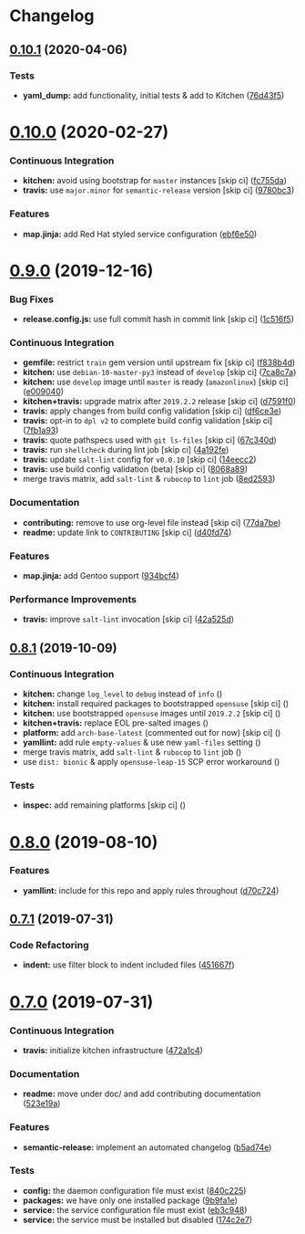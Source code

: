 # Changelog

## [0.10.1](https://github.com/saltstack-formulas/dhcpd-formula/compare/v0.10.0...v0.10.1) (2020-04-06)


### Tests

* **yaml_dump:** add functionality, initial tests & add to Kitchen ([76d43f5](https://github.com/saltstack-formulas/dhcpd-formula/commit/76d43f57595d595883b766c4bded8401d3fd0175))

# [0.10.0](https://github.com/saltstack-formulas/dhcpd-formula/compare/v0.9.0...v0.10.0) (2020-02-27)


### Continuous Integration

* **kitchen:** avoid using bootstrap for `master` instances [skip ci] ([fc755da](https://github.com/saltstack-formulas/dhcpd-formula/commit/fc755da7657b4161d31389c9db72a383f6751dcc))
* **travis:** use `major.minor` for `semantic-release` version [skip ci] ([9780bc3](https://github.com/saltstack-formulas/dhcpd-formula/commit/9780bc33e621ac3595681bfc31ba65990a5c7afe))


### Features

* **map.jinja:** add Red Hat styled service configuration ([ebf6e50](https://github.com/saltstack-formulas/dhcpd-formula/commit/ebf6e5060fb82628c58ba99c010c90d746584338))

# [0.9.0](https://github.com/saltstack-formulas/dhcpd-formula/compare/v0.8.1...v0.9.0) (2019-12-16)


### Bug Fixes

* **release.config.js:** use full commit hash in commit link [skip ci] ([1c516f5](https://github.com/saltstack-formulas/dhcpd-formula/commit/1c516f57e848f0bcb9fe03cb82284a4c3c6bb41c))


### Continuous Integration

* **gemfile:** restrict `train` gem version until upstream fix [skip ci] ([f838b4d](https://github.com/saltstack-formulas/dhcpd-formula/commit/f838b4d4733452d36d62cfe4ef9b7ee57752a01f))
* **kitchen:** use `debian-10-master-py3` instead of `develop` [skip ci] ([7ca8c7a](https://github.com/saltstack-formulas/dhcpd-formula/commit/7ca8c7a1913fbbf01712a2ce4d5c3d1443f3b6b8))
* **kitchen:** use `develop` image until `master` is ready (`amazonlinux`) [skip ci] ([e009040](https://github.com/saltstack-formulas/dhcpd-formula/commit/e009040d28afe4e1bd07156580a18723b9cbb1d5))
* **kitchen+travis:** upgrade matrix after `2019.2.2` release [skip ci] ([d7591f0](https://github.com/saltstack-formulas/dhcpd-formula/commit/d7591f0dcb5d677294685bb7f1acb26245abba5d))
* **travis:** apply changes from build config validation [skip ci] ([df6ce3e](https://github.com/saltstack-formulas/dhcpd-formula/commit/df6ce3e5d343d07a9ccd33501059edd6359e6343))
* **travis:** opt-in to `dpl v2` to complete build config validation [skip ci] ([7fb1a93](https://github.com/saltstack-formulas/dhcpd-formula/commit/7fb1a936230e2732d23a9edae11fc4f96fd0daac))
* **travis:** quote pathspecs used with `git ls-files` [skip ci] ([67c340d](https://github.com/saltstack-formulas/dhcpd-formula/commit/67c340d3099c78ee7c0079cde9fb5609fbb54bc6))
* **travis:** run `shellcheck` during lint job [skip ci] ([4a192fe](https://github.com/saltstack-formulas/dhcpd-formula/commit/4a192fe586bf55e4bb680c51e60828260c2d889d))
* **travis:** update `salt-lint` config for `v0.0.10` [skip ci] ([14eecc2](https://github.com/saltstack-formulas/dhcpd-formula/commit/14eecc2114e42f8c97dc66f49250b3bbbae655d5))
* **travis:** use build config validation (beta) [skip ci] ([8068a89](https://github.com/saltstack-formulas/dhcpd-formula/commit/8068a890085582ab499dd7972f6e560a18c39330))
* merge travis matrix, add `salt-lint` & `rubocop` to `lint` job ([8ed2593](https://github.com/saltstack-formulas/dhcpd-formula/commit/8ed2593917824945b0be96c8120fa564981ef0b5))


### Documentation

* **contributing:** remove to use org-level file instead [skip ci] ([77da7be](https://github.com/saltstack-formulas/dhcpd-formula/commit/77da7bed48d9b352b9b47f73a2d267220839fb69))
* **readme:** update link to `CONTRIBUTING` [skip ci] ([d40fd74](https://github.com/saltstack-formulas/dhcpd-formula/commit/d40fd748d8a4b69a1ee03bf5b5b74938e26d6dfc))


### Features

* **map.jinja:** add Gentoo support ([934bcf4](https://github.com/saltstack-formulas/dhcpd-formula/commit/934bcf4459529a3c2112402746208555c2f1858e))


### Performance Improvements

* **travis:** improve `salt-lint` invocation [skip ci] ([42a525d](https://github.com/saltstack-formulas/dhcpd-formula/commit/42a525ddb48107365467bdf952d190bcc67825be))

## [0.8.1](https://github.com/saltstack-formulas/dhcpd-formula/compare/v0.8.0...v0.8.1) (2019-10-09)


### Continuous Integration

* **kitchen:** change `log_level` to `debug` instead of `info` ([](https://github.com/saltstack-formulas/dhcpd-formula/commit/3e11354))
* **kitchen:** install required packages to bootstrapped `opensuse` [skip ci] ([](https://github.com/saltstack-formulas/dhcpd-formula/commit/5ec2e57))
* **kitchen:** use bootstrapped `opensuse` images until `2019.2.2` [skip ci] ([](https://github.com/saltstack-formulas/dhcpd-formula/commit/f914fe3))
* **kitchen+travis:** replace EOL pre-salted images ([](https://github.com/saltstack-formulas/dhcpd-formula/commit/c33b06b))
* **platform:** add `arch-base-latest` (commented out for now) [skip ci] ([](https://github.com/saltstack-formulas/dhcpd-formula/commit/99c7477))
* **yamllint:** add rule `empty-values` & use new `yaml-files` setting ([](https://github.com/saltstack-formulas/dhcpd-formula/commit/0688273))
* merge travis matrix, add `salt-lint` & `rubocop` to `lint` job ([](https://github.com/saltstack-formulas/dhcpd-formula/commit/d7c9254))
* use `dist: bionic` & apply `opensuse-leap-15` SCP error workaround ([](https://github.com/saltstack-formulas/dhcpd-formula/commit/5dc28e1))


### Tests

* **inspec:** add remaining platforms [skip ci] ([](https://github.com/saltstack-formulas/dhcpd-formula/commit/483d70d))

# [0.8.0](https://github.com/saltstack-formulas/dhcpd-formula/compare/v0.7.1...v0.8.0) (2019-08-10)


### Features

* **yamllint:** include for this repo and apply rules throughout ([d70c724](https://github.com/saltstack-formulas/dhcpd-formula/commit/d70c724))

## [0.7.1](https://github.com/saltstack-formulas/dhcpd-formula/compare/v0.7.0...v0.7.1) (2019-07-31)


### Code Refactoring

* **indent:** use filter block to indent included files ([451667f](https://github.com/saltstack-formulas/dhcpd-formula/commit/451667f))

# [0.7.0](https://github.com/saltstack-formulas/dhcpd-formula/compare/v0.6.0...v0.7.0) (2019-07-31)


### Continuous Integration

* **travis:** initialize kitchen infrastructure ([472a1c4](https://github.com/saltstack-formulas/dhcpd-formula/commit/472a1c4))


### Documentation

* **readme:** move under doc/ and add contributing documentation ([523e19a](https://github.com/saltstack-formulas/dhcpd-formula/commit/523e19a))


### Features

* **semantic-release:** implement an automated changelog ([b5ad74e](https://github.com/saltstack-formulas/dhcpd-formula/commit/b5ad74e))


### Tests

* **config:** the daemon configuration file must exist ([840c225](https://github.com/saltstack-formulas/dhcpd-formula/commit/840c225))
* **packages:** we have only one installed package ([9b9fa1e](https://github.com/saltstack-formulas/dhcpd-formula/commit/9b9fa1e))
* **service:** the service configuration file must exist ([eb3c948](https://github.com/saltstack-formulas/dhcpd-formula/commit/eb3c948))
* **service:** the service must be installed but disabled ([174c2e7](https://github.com/saltstack-formulas/dhcpd-formula/commit/174c2e7))
